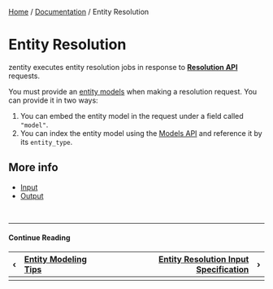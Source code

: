 [Home](/) / [Documentation](/docs) / Entity Resolution


# <a name="entity-resolution">Entity Resolution</a>

zentity executes entity resolution jobs in response to **[Resolution API](/docs/rest-apis/resolution-api)** requests.

You must provide an [entity models](/docs/entity-models) when making a resolution request. You can provide it in two ways:

1. You can embed the entity model in the request under a field called `"model"`.
2. You can index the entity model using the [Models API](/docs/rest-apis/models-api) and reference it by its `entity_type`.


## More info

- [Input](/docs/entity-resolution/input-specification)
- [Output](/docs/entity-resolution/output-specification)


&nbsp;

----

#### Continue Reading

|&#8249;|[Entity Modeling Tips](/docs/entity-models/tips)|[Entity Resolution Input Specification](/docs/entity-resolution/input-specification)|&#8250;|
|:---|:---|---:|---:|
|    |    |    |    |